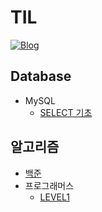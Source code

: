 # TIL
[![Blog](https://img.shields.io/badge/Blog-crupy.tistory.com-green.svg)](https://crupy.tistory.com/category)

## Database
- MySQL
    - [SELECT 기초](https://github.com/crupy/TIL/tree/master/MySQL_%EA%B8%B0%EC%B4%88%EB%AC%B8%EB%B2%95/SELECT%20%EA%B8%B0%EC%B4%88)

## 알고리즘
- [백준](https://github.com/crupy/new_baekjoon_algorithm/tree/master/src)
- 프로그래머스
    - [LEVEL1](https://github.com/crupy/new_baekjoon_algorithm/tree/master/src/Programmers/Level1)
